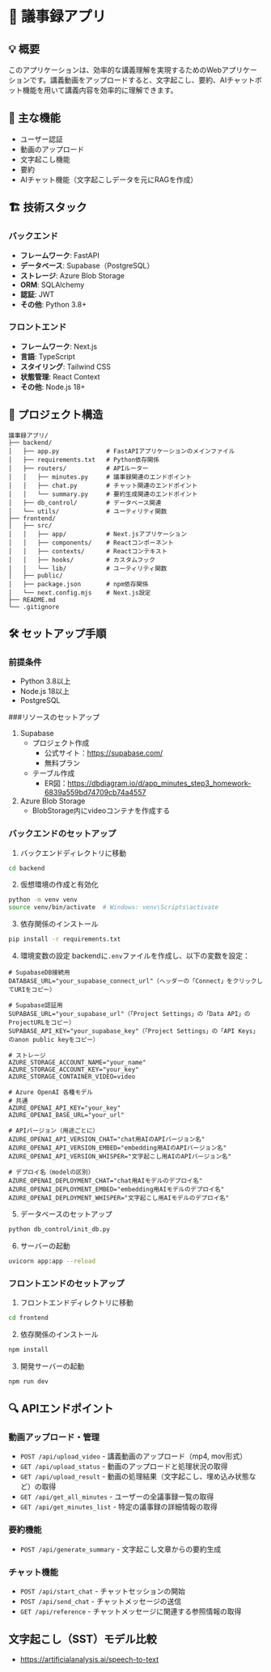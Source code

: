 # 📝 議事録アプリ

## 💡 概要
このアプリケーションは、効率的な講義理解を実現するためのWebアプリケーションです。講義動画をアップロードすると、文字起こし、要約、AIチャットボット機能を用いて講義内容を効率的に理解できます。

## 🚀 主な機能
- ユーザー認証
- 動画のアップロード
- 文字起こし機能
- 要約
- AIチャット機能（文字起こしデータを元にRAGを作成）

## 🏗️ 技術スタック

### バックエンド
- **フレームワーク**: FastAPI
- **データベース**: Supabase（PostgreSQL）
- **ストレージ**: Azure Blob Storage
- **ORM**: SQLAlchemy
- **認証**: JWT
- **その他**: Python 3.8+

### フロントエンド
- **フレームワーク**: Next.js
- **言語**: TypeScript
- **スタイリング**: Tailwind CSS
- **状態管理**: React Context
- **その他**: Node.js 18+

## 📁 プロジェクト構造
```
議事録アプリ/
├── backend/
│   ├── app.py             # FastAPIアプリケーションのメインファイル
│   ├── requirements.txt   # Python依存関係
│   ├── routers/           # APIルーター
│   │   ├── minutes.py     # 議事録関連のエンドポイント
│   │   ├── chat.py        # チャット関連のエンドポイント
│   │   └── summary.py     # 要約生成関連のエンドポイント
│   ├── db_control/        # データベース関連
│   └── utils/             # ユーティリティ関数
├── frontend/
│   ├── src/
│   │   ├── app/           # Next.jsアプリケーション
│   │   ├── components/    # Reactコンポーネント
│   │   ├── contexts/      # Reactコンテキスト
│   │   ├── hooks/         # カスタムフック
│   │   └── lib/           # ユーティリティ関数
│   ├── public/
│   ├── package.json       # npm依存関係
│   └── next.config.mjs    # Next.js設定
├── README.md
└── .gitignore
```

## 🛠️ セットアップ手順

### 前提条件
- Python 3.8以上
- Node.js 18以上
- PostgreSQL

###リソースのセットアップ
1. Supabase
    - プロジェクト作成
        - 公式サイト：https://supabase.com/
        - 無料プラン
    - テーブル作成
        - ER図：https://dbdiagram.io/d/app_minutes_step3_homework-6839a559bd74709cb74a4557
3. Azure Blob Storage
    - BlobStorage内にvideoコンテナを作成する

### バックエンドのセットアップ
1. バックエンドディレクトリに移動
```bash
cd backend
```

2. 仮想環境の作成と有効化
```bash
python -m venv venv
source venv/bin/activate  # Windows: venv\Scripts\activate
```

3. 依存関係のインストール
```bash
pip install -r requirements.txt
```

4. 環境変数の設定
backendに`.env`ファイルを作成し、以下の変数を設定：
```
# SupabaseDB接続用
DATABASE_URL="your_supabase_connect_url"（ヘッダーの「Connect」をクリックしてURIをコピー）

# Supabase認証用
SUPABASE_URL="your_supabase_url"（「Project Settings」の「Data API」のProjectURLをコピー）
SUPABASE_API_KEY="your_supabase_key"（「Project Settings」の「API Keys」のanon public keyをコピー）

# ストレージ
AZURE_STORAGE_ACCOUNT_NAME="your_name"
AZURE_STORAGE_ACCOUNT_KEY="your_key"
AZURE_STORAGE_CONTAINER_VIDEO=video

# Azure OpenAI 各種モデル
# 共通
AZURE_OPENAI_API_KEY="your_key"
AZURE_OPENAI_BASE_URL="your_url"

# APIバージョン（用途ごとに）
AZURE_OPENAI_API_VERSION_CHAT="chat用AIのAPIバージョン名"
AZURE_OPENAI_API_VERSION_EMBED="embedding用AIのAPIバージョン名"
AZURE_OPENAI_API_VERSION_WHISPER="文字起こし用AIのAPIバージョン名"

# デプロイ名（modelの区別）
AZURE_OPENAI_DEPLOYMENT_CHAT="chat用AIモデルのデプロイ名"
AZURE_OPENAI_DEPLOYMENT_EMBED="embedding用AIモデルのデプロイ名"
AZURE_OPENAI_DEPLOYMENT_WHISPER="文字起こし用AIモデルのデプロイ名"
```

5. データベースのセットアップ
```bash
python db_control/init_db.py
```

6. サーバーの起動
```bash
uvicorn app:app --reload
```

### フロントエンドのセットアップ
1. フロントエンドディレクトリに移動
```bash
cd frontend
```

2. 依存関係のインストール
```bash
npm install
```

3. 開発サーバーの起動
```bash
npm run dev
```

## 🔍 APIエンドポイント

### 動画アップロード・管理
- `POST /api/upload_video` - 講義動画のアップロード（mp4, mov形式）
- `GET /api/upload_status` - 動画のアップロードと処理状況の取得
- `GET /api/upload_result` - 動画の処理結果（文字起こし、埋め込み状態など）の取得
- `GET /api/get_all_minutes` - ユーザーの全議事録一覧の取得
- `GET /api/get_minutes_list` - 特定の議事録の詳細情報の取得

### 要約機能
- `POST /api/generate_summary` - 文字起こし文章からの要約生成

### チャット機能
- `POST /api/start_chat` - チャットセッションの開始
- `POST /api/send_chat` - チャットメッセージの送信
- `GET /api/reference` - チャットメッセージに関連する参照情報の取得

## 文字起こし（SST）モデル比較
- https://artificialanalysis.ai/speech-to-text